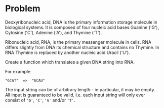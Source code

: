# Problem

Deoxyribonucleic acid, DNA is the primary information storage molecule in biological systems. It is composed of four nucleic acid bases Guanine ('G'), Cytosine ('C'), Adenine ('A'), and Thymine ('T').

Ribonucleic acid, RNA, is the primary messenger molecule in cells. RNA differs slightly from DNA its chemical structure and contains no Thymine. In RNA Thymine is replaced by another nucleic acid Uracil ('U').

Create a function which translates a given DNA string into RNA.

For example:

```
"GCAT"  =>  "GCAU"
```

The input string can be of arbitrary length - in particular, it may be empty. All input is guaranteed to be valid, i.e. each input string will only ever consist of `'G'`, `'C'`, `'A'` and/or `'T'`.